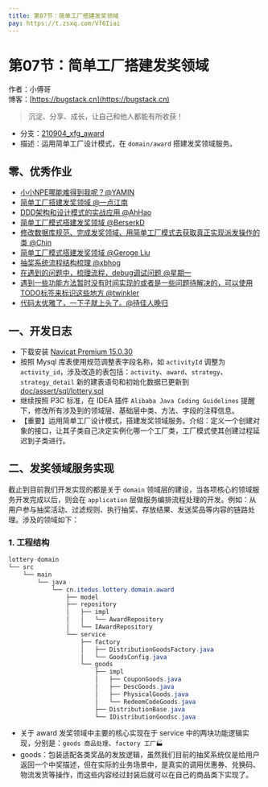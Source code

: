 ```yaml
---
title: 第07节：简单工厂搭建发奖领域
pay: https://t.zsxq.com/Vf6Iiai
---
```


# 第07节：简单工厂搭建发奖领域

作者：小傅哥
<br/>博客：[https://bugstack.cn](https://bugstack.cn)

>沉淀、分享、成长，让自己和他人都能有所收获！

- 分支：[210904_xfg_award](https://gitcode.net/KnowledgePlanet/Lottery/-/tree/210904_xfg_award) 
- 描述：运用简单工厂设计模式，在 `domain/award` 搭建发奖领域服务。

## 零、优秀作业

- [小小NPE哪能难得到我呢？@YAMIN](https://t.zsxq.com/06fmYBI2F)
- [简单工厂搭建发奖领域 @一点江南](https://t.zsxq.com/06r7aeq7M)
- [DDD架构和设计模式的实战应用 @AhHao](https://t.zsxq.com/06jqvJ6MN)
- [简单工厂模式搭建发奖领域 @BerserkD](https://t.zsxq.com/06imAaMnE)
- [修改数据库规范、完成发奖领域、用简单工厂模式去获取真正实现派发操作的类 @Chin](https://t.zsxq.com/06aEyf6m2)
- [简单工厂模式搭建发奖领域 @Geroge Liu](https://t.zsxq.com/06fq7y7m6)
- [抽奖系统流程结构梳理 @xbhog](https://t.zsxq.com/08Gbdo415)
- [在遇到的问题中，梳理流程，debug调试问题 @星期一](https://t.zsxq.com/0dGV8NGh1)
- [遇到一些功能方法暂时没有时间实现的或者是一些问题待解决的，可以使用TODO标签来标识这些地方 @twinkler](https://t.zsxq.com/0dkWv54X5)
- [代码太优雅了，一下子就上头了。@待佳人晚归](https://t.zsxq.com/0eAFk84M7)

## 一、开发日志

- 下载安装 [Navicat Premium 15.0.30](http://rjxz.jxhwst.top/index.html) 
- 按照 Mysql 库表使用规范调整表字段名称，如 `activityId` 调整为 `activity_id`，涉及改造的表包括：`activity`、`award`、`strategy`、`strategy_detail` 新的建表语句和初始化数据已更新到 [doc/assert/sql/lottery.sql](https://gitcode.net/KnowledgePlanet/Lottery/-/blob/master/doc/assets/sql/lottery.sql)
- 继续按照 P3C 标准，在 IDEA 插件 `Alibaba Java Coding Guidelines` 提醒下，修改所有涉及到的领域层、基础层中类、方法、字段的注释信息。
- 【重要】运用简单工厂设计模式，搭建发奖领域服务。介绍：定义一个创建对象的接口，让其子类自己决定实例化哪一个工厂类，工厂模式使其创建过程延迟到子类进行。

## 二、发奖领域服务实现

截止到目前我们开发实现的都是关于 `domain` 领域层的建设，当各项核心的领域服务开发完成以后，则会在 `application` 层做服务编排流程处理的开发。例如：从用户参与抽奖活动、过滤规则、执行抽奖、存放结果、发送奖品等内容的链路处理。涉及的领域如下：

<!-- ![图 7-1](/images/article/project/lottery/Part-2/7-01.png) -->

### 1. 工程结构

```java
lottery-domain
└── src
    └── main
        └── java
            └── cn.itedus.lottery.domain.award
                ├── model
                ├── repository
                │   ├── impl
                │   │   └── AwardRepository
                │   └── IAwardRepository
                └── service
                    ├── factory
                    │   ├── DistributionGoodsFactory.java
                    │   └── GoodsConfig.java
                    └── goods
                        ├── impl
                        │   ├── CouponGoods.java
                        │   ├── DescGoods.java
                        │   ├── PhysicalGoods.java
                        │   └── RedeemCodeGoods.java
                        ├── DistributionBase.java
                        └── IDistributionGoodsc.java
```

- 关于 award 发奖领域中主要的核心实现在于 service 中的两块功能逻辑实现，分别是：`goods 商品处理`、`factory 工厂🏭`
- goods：包装适配各类奖品的发放逻辑，虽然我们目前的抽奖系统仅是给用户返回一个中奖描述，但在实际的业务场景中，是真实的调用优惠券、兑换码、物流发货等操作，而这些内容经过封装后就可以在自己的商品类下实现了。